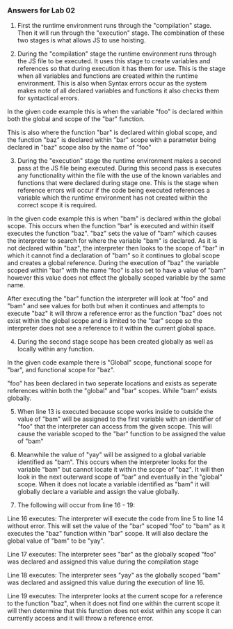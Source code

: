 ### Answers for Lab 02

1. First the runtime environment runs through the "compilation" stage. Then it will run through the "execution" stage. The combination of these two stages is what allows JS to use hoisting.

2. During the "compilation" stage the runtime environment runs through the JS file to be executed. It uses this stage to create variables and references so that during execution it has them for use. This is the stage when all variables and functions are created within the runtime environment. This is also when Syntax errors occur as the system makes note of all declared variables and functions it also checks them for syntactical errors.

In the given code example this is when the variable "foo" is declared within both the global and scope of the "bar" function. 

This is also where the function "bar" is declared within global scope, and the function "baz" is declared within "bar" scope with a parameter being declared in "baz" scope also by the name of "foo"

3. During the "execution" stage the runtime environment makes a second pass at the JS file being executed. During this second pass is executes any functionality within the file with the use of the known variables and functions that were declared during stage one. This is the stage when reference errors will occur if the code being executed references a variable which the runtime environment has not created within the correct scope it is required.

In the given code example this is when "bam" is declared within the global scope. This occurs when the function "bar" is executed and within itself executes the function "baz". "baz" sets the value of "bam" which causes the interpreter to search for where the variable "bam" is declared. As it is not declared within "baz", the interpreter then looks to the scope of "bar" in which it cannot find a declaration of "bam" so it continues to global scope and creates a global reference. During the execution of "baz" the variable scoped within "bar" with the name "foo" is also set to have a value of "bam" however this value does not effect the globally scoped variable by the same name.

After executing the "bar" function the interpreter will look at "foo" and "bam" and see values for both but when it continues and attempts to execute "baz" it will throw a reference error as the function "baz" does not exist within the global scope and is limited to the "bar" scope so the interpreter does not see a reference to it within the current global space.

4. During the second stage scope has been created globally as well as locally within any function. 

In the given code example there is "Global" scope, functional scope for "bar", and functional scope for "baz".

"foo" has been declared in two seperate locations and exists as seperate references within both the "global" and "bar" scopes. While "bam" exists globally.

5. When line 13 is executed because scope works inside to outside the value of "bam" will be assigned to the first variable with an identifier of "foo" that the interpreter can access from the given scope. This will cause the variable scoped to the "bar" function to be assigned the value of "bam"

6. Meanwhile the value of "yay" will be assigned to a global variable identified as "bam". This occurs when the interpreter looks for the variable "bam" but cannot locate it within the scope of "baz". It will then look in the next outerward scope of "bar" and eventually in the "global" scope. When it does not locate a variable identified as "bam" it will globally declare a variable and assign the value globally.

7. The following will occur from line 16 - 19:

Line 16 executes: The interpreter will execute the code from line 5 to line 14 without error. This will set the value of the "bar" scoped "foo" to "bam" as it executes the "baz" function within "bar" scope. It will also declare the global value of "bam" to be "yay".

Line 17 executes: The interpreter sees "bar" as the globally scoped "foo" was declared and assigned this value during the compilation stage

Line 18 executes: The interpreter sees "yay" as the globally scoped "bam" was declared and assigned this value during the execution of line 16.

Line 19 executes: The interpreter looks at the current scope for a reference to the function "baz", when it does not find one within the current scope it will then determine that this function does not exist within any scope it can currently access and it will throw a reference error.